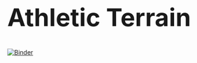 # <middle> <h1> Athletic Terrain </h1> </middle>

[![Binder](https://mybinder.org/badge_logo.svg)](https://mybinder.org/v2/gh/aprabaka/AthleticActivity/master)
